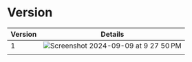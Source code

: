 # Version

|Version|Details|
|-------|-------|
|1|![Screenshot 2024-09-09 at 9 27 50 PM](https://github.com/user-attachments/assets/fbfbe2af-22d7-45cc-b358-39ae00ab7e45)|
|||
